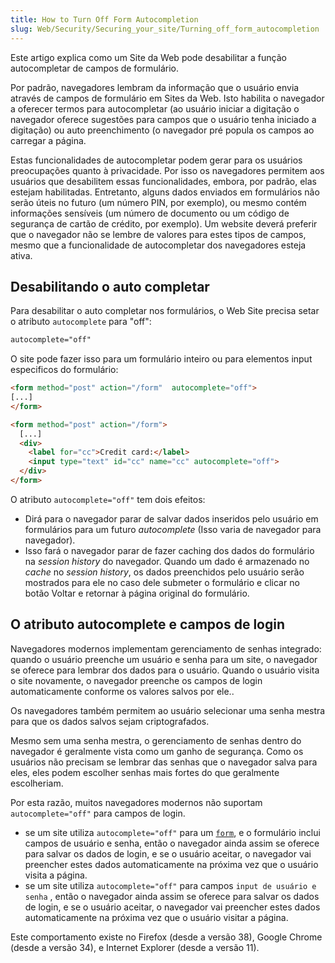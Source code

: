 ```yaml
---
title: How to Turn Off Form Autocompletion
slug: Web/Security/Securing_your_site/Turning_off_form_autocompletion
---
```

Este artigo explica como um Site da Web pode desabilitar a função autocompletar de campos de formulário.

Por padrão, navegadores lembram da informação que o usuário envia através de campos de formulário em Sites da Web. Isto habilita o navegador a oferecer termos para autocompletar (ao usuário iniciar a digitação o navegador oferece sugestões para campos que o usuário tenha iniciado a digitação) ou auto preenchimento (o navegador pré popula os campos ao carregar a página.

Estas funcionalidades de autocompletar podem gerar para os usuários preocupações quanto à privacidade. Por isso os navegadores permitem aos usuários que desabilitem essas funcionalidades, embora, por padrão, elas estejam habilitadas. Entretanto, alguns dados enviados em formulários não serão úteis no futuro (um número PIN, por exemplo), ou mesmo contém informações sensíveis (um número de documento ou um código de segurança de cartão de crédito, por exemplo). Um website deverá preferir que o navegador não se lembre de valores para estes tipos de campos, mesmo que a funcionalidade de autocompletar dos navegadores esteja ativa.

## Desabilitando o auto completar

Para desabilitar o auto completar nos formulários, o Web Site precisa setar o atributo `autocomplete` para "off":

```html
autocomplete="off"
```

O site pode fazer isso para um formulário inteiro ou para elementos input especificos do formulário:

```html
<form method="post" action="/form"  autocomplete="off">
[...]
</form>
```

```html
<form method="post" action="/form">
  [...]
  <div>
    <label for="cc">Credit card:</label>
    <input type="text" id="cc" name="cc" autocomplete="off">
  </div>
</form>
```

O atributo `autocomplete="off"` tem dois efeitos:

- Dirá para o navegador parar de salvar dados inseridos pelo usuário em formulários para um futuro _autocomplete_ (Isso varia de navegador para navegador).
- Isso fará o navegador parar de fazer caching dos dados do formulário na _session history_ do navegador. Quando um dado é armazenado no _cache_ no _session history_, os dados preenchidos pelo usuário serão mostrados para ele no caso dele submeter o formulário e clicar no botão Voltar e retornar à página original do formulário.

## O atributo autocomplete e campos de login

Navegadores modernos implementam gerenciamento de senhas integrado: quando o usuário preenche um usuário e senha para um site, o navegador se oferece para lembrar dos dados para o usuário. Quando o usuário visita o site novamente, o navegador preenche os campos de login automaticamente conforme os valores salvos por ele..

Os navegadores também permitem ao usuário selecionar uma senha mestra para que os dados salvos sejam criptografados.

Mesmo sem uma senha mestra, o gerenciamento de senhas dentro do navegador é geralmente vista como um ganho de segurança. Como os usuários não precisam se lembrar das senhas que o navegador salva para eles, eles podem escolher senhas mais fortes do que geralmente escolheriam.

Por esta razão, muitos navegadores modernos não suportam `autocomplete="off"` para campos de login.

- se um site utiliza `autocomplete="off"` para um [`form`](/pt-BR/docs/Web/HTML/Element/form), e o formulário inclui campos de usuário e senha, então o navegador ainda assim se oferece para salvar os dados de login, e se o usuário aceitar, o navegador vai preencher estes dados automaticamente na próxima vez que o usuário visita a página.
- se um site utiliza `autocomplete="off"` para campos `input de usuário e senha` , então o navegador ainda assim se oferece para salvar os dados de login, e se o usuário aceitar, o navegador vai preencher estes dados automaticamente na próxima vez que o usuário visitar a página.

Este comportamento existe no Firefox (desde a versão 38), Google Chrome (desde a versão 34), e Internet Explorer (desde a versão 11).
